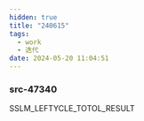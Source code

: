 ```yaml
---
hidden: true
title: "240615"
tags:
  - work
  - 迭代
date: 2024-05-20 11:04:51
---
```




### src-47340

SSLM_LEFTYCLE_TOTOL_RESULT